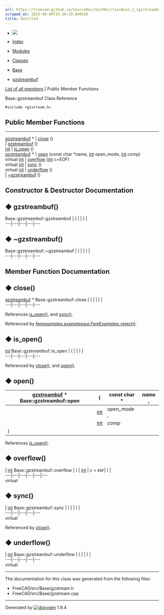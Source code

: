 ```yaml
---
url: https://freecad.github.io/SourceDoc/da/d9e/classBase_1_1gzstreambuf.html
scraped_at: 2025-09-08T15:16:20.840545
title: Untitled
---
```


  * [ ![](https://www.freecad.org/svg/logo-freecad.svg) ](https://freecadweb.org "FreeCAD")
  * [Index](../../index.html "Index")
  * [Modules](../../modules.html "Modules list")
  * [Classes](../../annotated.html "Annotated list")

  * [Base](../../db/d07/namespaceBase.html)
  * [gzstreambuf](../../da/d9e/classBase_1_1gzstreambuf.html)

[List of all members](../../d1/d40/classBase_1_1gzstreambuf-members.html) | Public Member Functions

Base::gzstreambuf Class Reference

`#include <gzstream.h>`

##  Public Member Functions  
  
---  
[gzstreambuf](../../da/d9e/classBase_1_1gzstreambuf.html) * | [close](../../da/d9e/classBase_1_1gzstreambuf.html#a2deb1e2ac189fe9c845c1b3ebfcc2fae) ()  
|
[gzstreambuf](../../da/d9e/classBase_1_1gzstreambuf.html#a2098ff5ebd0a68276aee4585234fb06f)
()  
[int](../../d1/da0/classint.html) | [is_open](../../da/d9e/classBase_1_1gzstreambuf.html#a68ff66f1c906a1ada22c98dbef1a4a59) ()  
[gzstreambuf](../../da/d9e/classBase_1_1gzstreambuf.html) * | [open](../../da/d9e/classBase_1_1gzstreambuf.html#adccbccf7474b625ea04e46f45e8ce2bc) (const char *name, [int](../../d1/da0/classint.html) open_mode, [int](../../d1/da0/classint.html) comp)  
virtual [int](../../d1/da0/classint.html) | [overflow](../../da/d9e/classBase_1_1gzstreambuf.html#a2834330342b30dfae2c882b3499147c7) ([int](../../d1/da0/classint.html) c=EOF)  
virtual [int](../../d1/da0/classint.html) | [sync](../../da/d9e/classBase_1_1gzstreambuf.html#a9694575c29734153e376852af5f0599e) ()  
virtual [int](../../d1/da0/classint.html) | [underflow](../../da/d9e/classBase_1_1gzstreambuf.html#aff556994c54e83f3bafdf089dba55b83) ()  
|
[~gzstreambuf](../../da/d9e/classBase_1_1gzstreambuf.html#ac13db5c7344bb64903c202c7dfe90de4)
()  
  
## Constructor & Destructor Documentation

## ◆ gzstreambuf()

Base::gzstreambuf::gzstreambuf  | ( | | ) |   
---|---|---|---|---  
  
## ◆ ~gzstreambuf()

Base::gzstreambuf::~gzstreambuf  | ( | | ) |   
---|---|---|---|---  
  
## Member Function Documentation

## ◆ close()

[gzstreambuf](../../da/d9e/classBase_1_1gzstreambuf.html) * Base::gzstreambuf::close  | ( | | ) |   
---|---|---|---|---  
  
References
[is_open()](../../da/d9e/classBase_1_1gzstreambuf.html#a68ff66f1c906a1ada22c98dbef1a4a59),
and
[sync()](../../da/d9e/classBase_1_1gzstreambuf.html#a9694575c29734153e376852af5f0599e).

Referenced by
[femexamples.examplesgui.FemExamples::reject()](../../d2/db9/classfemexamples_1_1examplesgui_1_1FemExamples.html#ade2cd979d737a9fa26b1e5f5ff8ebfcf).

## ◆ is_open()

[int](../../d1/da0/classint.html) Base::gzstreambuf::is_open  | ( | | ) |   
---|---|---|---|---  
  
Referenced by
[close()](../../da/d9e/classBase_1_1gzstreambuf.html#a2deb1e2ac189fe9c845c1b3ebfcc2fae),
and
[open()](../../da/d9e/classBase_1_1gzstreambuf.html#adccbccf7474b625ea04e46f45e8ce2bc).

## ◆ open()

[gzstreambuf](../../da/d9e/classBase_1_1gzstreambuf.html) * Base::gzstreambuf::open  | ( | const char *  | _name_ ,   
---|---|---|---  
|  | [int](../../d1/da0/classint.html) | _open_mode_ ,   
|  | [int](../../d1/da0/classint.html) | _comp_  
| ) | |   
  
References
[is_open()](../../da/d9e/classBase_1_1gzstreambuf.html#a68ff66f1c906a1ada22c98dbef1a4a59).

## ◆ overflow()

| [int](../../d1/da0/classint.html) Base::gzstreambuf::overflow  | ( | [int](../../d1/da0/classint.html) | _c_ = `EOF`| ) |   
---|---|---|---|---|---  
virtual  
  
## ◆ sync()

| [int](../../d1/da0/classint.html) Base::gzstreambuf::sync  | ( | | ) |   
---|---|---|---|---  
virtual  
  
Referenced by
[close()](../../da/d9e/classBase_1_1gzstreambuf.html#a2deb1e2ac189fe9c845c1b3ebfcc2fae).

## ◆ underflow()

| [int](../../d1/da0/classint.html) Base::gzstreambuf::underflow  | ( | | ) |   
---|---|---|---|---  
virtual  
  
* * *

The documentation for this class was generated from the following files:

  * FreeCAD/src/Base/gzstream.h
  * FreeCAD/src/Base/gzstream.cpp

* * *

Generated by
[![doxygen](../../doxygen.svg)](https://www.doxygen.org/index.html) 1.9.4

